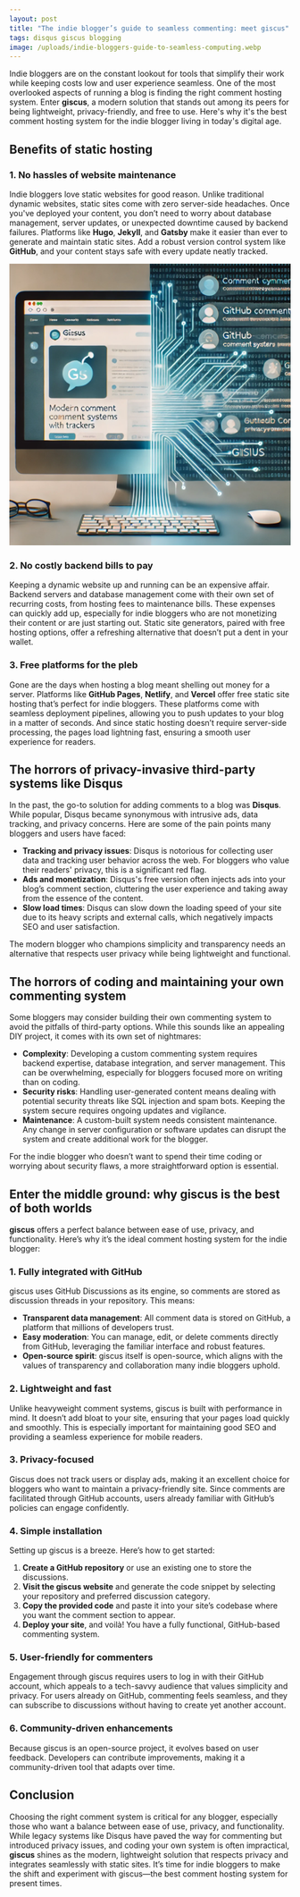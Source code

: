 ```yaml
---
layout: post
title: "The indie blogger’s guide to seamless commenting: meet giscus"
tags: disqus giscus blogging
image: /uploads/indie-bloggers-guide-to-seamless-computing.webp
---
```

Indie bloggers are on the constant lookout for tools that simplify their work while keeping costs low and user experience seamless. One of the most overlooked aspects of running a blog is finding the right comment hosting system. Enter **giscus**, a modern solution that stands out among its peers for being lightweight, privacy-friendly, and free to use. Here's why it's the best comment hosting system for the indie blogger living in today's digital age.

## Benefits of static hosting

### 1. No hassles of website maintenance

Indie bloggers love static websites for good reason. Unlike traditional dynamic websites, static sites come with zero server-side headaches. Once you've deployed your content, you don’t need to worry about database management, server updates, or unexpected downtime caused by backend failures. Platforms like **Hugo**, **Jekyll**, and **Gatsby** make it easier than ever to generate and maintain static sites. Add a robust version control system like **GitHub**, and your content stays safe with every update neatly tracked.

![indie-bloggers-guide-to-seamless-computing](/uploads/indie-bloggers-guide-to-seamless-computing.webp)

### 2. No costly backend bills to pay

Keeping a dynamic website up and running can be an expensive affair. Backend servers and database management come with their own set of recurring costs, from hosting fees to maintenance bills. These expenses can quickly add up, especially for indie bloggers who are not monetizing their content or are just starting out. Static site generators, paired with free hosting options, offer a refreshing alternative that doesn’t put a dent in your wallet.

### 3. Free platforms for the pleb

Gone are the days when hosting a blog meant shelling out money for a server. Platforms like **GitHub Pages**, **Netlify**, and **Vercel** offer free static site hosting that’s perfect for indie bloggers. These platforms come with seamless deployment pipelines, allowing you to push updates to your blog in a matter of seconds. And since static hosting doesn’t require server-side processing, the pages load lightning fast, ensuring a smooth user experience for readers.

## The horrors of privacy-invasive third-party systems like Disqus

In the past, the go-to solution for adding comments to a blog was **Disqus**. While popular, Disqus became synonymous with intrusive ads, data tracking, and privacy concerns. Here are some of the pain points many bloggers and users have faced:

- **Tracking and privacy issues**: Disqus is notorious for collecting user data and tracking user behavior across the web. For bloggers who value their readers' privacy, this is a significant red flag.
- **Ads and monetization**: Disqus's free version often injects ads into your blog’s comment section, cluttering the user experience and taking away from the essence of the content.
- **Slow load times**: Disqus can slow down the loading speed of your site due to its heavy scripts and external calls, which negatively impacts SEO and user satisfaction.

The modern blogger who champions simplicity and transparency needs an alternative that respects user privacy while being lightweight and functional.

## The horrors of coding and maintaining your own commenting system

Some bloggers may consider building their own commenting system to avoid the pitfalls of third-party options. While this sounds like an appealing DIY project, it comes with its own set of nightmares:

- **Complexity**: Developing a custom commenting system requires backend expertise, database integration, and server management. This can be overwhelming, especially for bloggers focused more on writing than on coding.
- **Security risks**: Handling user-generated content means dealing with potential security threats like SQL injection and spam bots. Keeping the system secure requires ongoing updates and vigilance.
- **Maintenance**: A custom-built system needs consistent maintenance. Any change in server configuration or software updates can disrupt the system and create additional work for the blogger.

For the indie blogger who doesn’t want to spend their time coding or worrying about security flaws, a more straightforward option is essential.

## Enter the middle ground: why giscus is the best of both worlds

**giscus** offers a perfect balance between ease of use, privacy, and functionality. Here’s why it’s the ideal comment hosting system for the indie blogger:

### 1. Fully integrated with GitHub

giscus uses GitHub Discussions as its engine, so comments are stored as discussion threads in your repository. This means:

- **Transparent data management**: All comment data is stored on GitHub, a platform that millions of developers trust.
- **Easy moderation**: You can manage, edit, or delete comments directly from GitHub, leveraging the familiar interface and robust features.
- **Open-source spirit**: giscus itself is open-source, which aligns with the values of transparency and collaboration many indie bloggers uphold.

### 2. Lightweight and fast

Unlike heavyweight comment systems, giscus is built with performance in mind. It doesn’t add bloat to your site, ensuring that your pages load quickly and smoothly. This is especially important for maintaining good SEO and providing a seamless experience for mobile readers.

### 3. Privacy-focused

Giscus does not track users or display ads, making it an excellent choice for bloggers who want to maintain a privacy-friendly site. Since comments are facilitated through GitHub accounts, users already familiar with GitHub’s policies can engage confidently.

### 4. Simple installation

Setting up giscus is a breeze. Here’s how to get started:

1. **Create a GitHub repository** or use an existing one to store the discussions.
2. **Visit the giscus website** and generate the code snippet by selecting your repository and preferred discussion category.
3. **Copy the provided code** and paste it into your site’s codebase where you want the comment section to appear.
4. **Deploy your site**, and voilà! You have a fully functional, GitHub-based commenting system.

### 5. User-friendly for commenters

Engagement through giscus requires users to log in with their GitHub account, which appeals to a tech-savvy audience that values simplicity and privacy. For users already on GitHub, commenting feels seamless, and they can subscribe to discussions without having to create yet another account.

### 6. Community-driven enhancements

Because giscus is an open-source project, it evolves based on user feedback. Developers can contribute improvements, making it a community-driven tool that adapts over time.

## Conclusion

Choosing the right comment system is critical for any blogger, especially those who want a balance between ease of use, privacy, and functionality. While legacy systems like Disqus have paved the way for commenting but introduced privacy issues, and coding your own system is often impractical, **giscus** shines as the modern, lightweight solution that respects privacy and integrates seamlessly with static sites. It’s time for indie bloggers to make the shift and experiment with giscus—the best comment hosting system for present times.